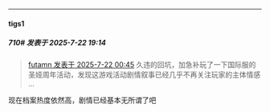 ﻿
*****

####  tigs1  
##### 710#       发表于 2025-7-22 19:14

<blockquote><a href="httphttps://stage1st.com/2b/forum.php?mod=redirect&amp;goto=findpost&amp;pid=68134799&amp;ptid=2186973" target="_blank">futamn 发表于 2025-7-22 00:45</a>
久违的回坑，加急补玩了一下国际服的圣娅周年活动，发现这游戏活动剧情叙事已经几乎不再关注玩家的主体情感 ...</blockquote>
现在档案热度依然高，剧情已经基本无所谓了吧

